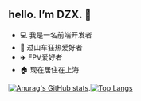 ## hello. I’m DZX.  👋
* 💻 我是一名前端开发者 
* 🎢 过山车狂热爱好者 
* ✈️  FPV爱好者 
* 🏠 现在居住在上海

 [![Anurag's GitHub stats](https://github-readme-stats.vercel.app/api?username=SK-Luffa&theme=dark)](https://github.com/anuraghazra/github-readme-stats).[![Top Langs](https://github-readme-stats.vercel.app/api/top-langs/?username=SK-Luffa&layout=compact&theme=dark)](https://github.com/anuraghazra/github-readme-stats) 

